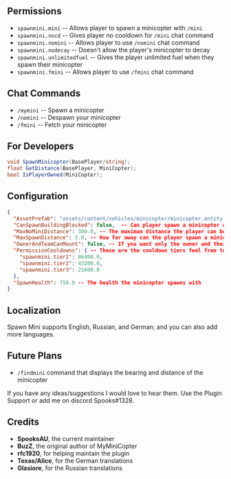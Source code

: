 ## Permissions

* `spawnmini.mini`  -- Allows player to spawn a minicopter with `/mini`
* `spawnmini.nocd` -- Gives player no cooldown for `/mini` chat command
* `spawnmini.nomini` -- Allows player to use `/nomini` chat command 
* `spawnmini.nodecay` -- Doesn't allow the player's minicopter to decay
* `spawnmini.unlimitedfuel` -- Gives the player unlimited fuel when they spawn their minicopter
* `spawnmini.fmini` -- Allows player to use `/fmini` chat command
## Chat Commands

* `/mymini` -- Spawn a minicopter
* `/nomini` -- Despawn your minicopter
* `/fmini` -- Fetch your minicopter

## For Developers

```csharp
void SpawnMinicopter(BasePlayer/string);
float GetDistance(BasePlayer, MiniCopter);
bool IsPlayerOwned(MiniCopter);
```

## Configuration

```json
{
  "AssetPrefab": "assets/content/vehicles/minicopter/minicopter.entity.prefab", -- Prefab you would like to spawn
  "CanSpawnBuildingBlocked": false,  -- Can player spawn a minicopter while building blocked
  "MaxNoMiniDistance": 300.0, -- The maximum distance the player can be from the minicopter when using /nomini and /fmini
  "MaxSpawnDistance": 5.0, -- How far away can the player spawn a minicopter
  "OwnerAndTeamCanMount": false, -- If you want only the owner and their team members to be able to mount the mini set this to true
  "PermissionCooldowns": { -- These are the cooldown tiers feel free to add/change as many as you like just make sure users only have one for now
    "spawnmini.tier1": 86400.0,
    "spawnmini.tier2": 43200.0,
    "spawnmini.tier3": 21600.0
  },
  "SpawnHealth": 750.0 -- The health the minicopter spawns with
}
```

## Localization

Spawn Mini supports English, Russian, and German; and you can also add more languages.

## Future Plans

* `/findmini` command that displays the bearing and distance of the minicopter

If you have any ideas/suggestions I would love to hear them. Use the Plugin Support or add me on discord Spooks#1328.

## Credits

* **SpooksAU**, the current maintainer
* **BuzZ**, the original author of MyMiniCopter
* **rfc1920**, for helping maintain the plugin
* **Texas/Alice**, for the German translations
* **Glasiore**, for the Russian translations
